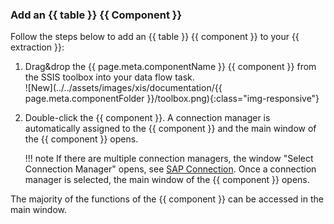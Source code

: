 
### Add an {{ table }} {{ Component }}

Follow the steps below to add an {{ table }} {{ component }} to your {{ extraction }}:

1. Drag&drop the {{ page.meta.componentName }} {{ component }} from the SSIS toolbox into your data flow task.<br>
![New](../../assets/images/xis/documentation/{{ page.meta.componentFolder }}/toolbox.png){:class="img-responsive"} 
2. Double-click the {{ component }}. A connection manager is automatically assigned to the {{ component }} and the main window of the {{ component }} opens.

	!!! note
		If there are multiple connection managers, the window "Select Connection Manager" opens, see [SAP Connection](../sap-connection/index.md#assign-connection-managers-to-xtract-components).
		Once a connection manager is selected, the main window of the {{ component }} opens.

The majority of the functions of the {{ component }} can be accessed in the main window.

